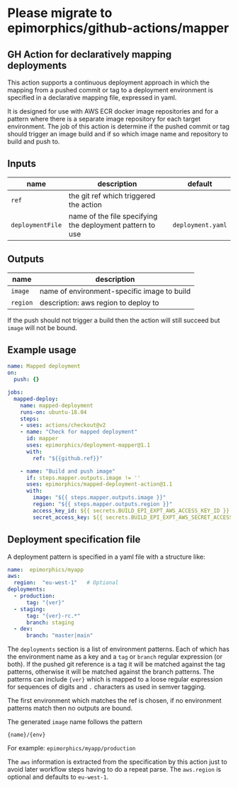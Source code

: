 # Please migrate to epimorphics/github-actions/mapper

## GH Action for declaratively mapping deployments

This action supports a continuous deployment approach in which the mapping from a pushed commit or tag to a deployment environment is specified in a declarative mapping file, expressed in yaml.

It is designed for use with AWS ECR docker image repositories and for a pattern where there is a separate image repository for each target environment. The job of this action is determine if the pushed commit or tag should trigger an image build and if so which image name and repository to build and push to.

## Inputs

| name | description | default |
|---|---|---|
| `ref` | the git ref which triggered the action | |
| `deploymentFile` | name of the file specifying the deployment pattern to use | `deployment.yaml` |

## Outputs

| name | description |
|---|---|
| `image` | name of environment-specific image to build |
| `region` | description: aws region to deploy to |

If the push should not trigger a build then the action will still succeed but `image` will not be bound.

## Example usage

```yaml
name: Mapped deployment
on:
  push: {}

jobs:
  mapped-deploy:
    name: mapped-deployment
    runs-on: ubuntu-18.04
    steps:
    - uses: actions/checkout@v2
    - name: "Check for mapped deployment"
      id: mapper
      uses: epimorphics/deployment-mapper@1.1
      with:
        ref: "${{github.ref}}"

    - name: "Build and push image"
      if: steps.mapper.outputs.image != ''
      uses: epimorphics/mapped-deployment-action@1.1
      with:
        image: "${{ steps.mapper.outputs.image }}"
        region: "${{ steps.mapper.outputs.region }}"
        access_key_id: ${{ secrets.BUILD_EPI_EXPT_AWS_ACCESS_KEY_ID }}
        secret_access_key: ${{ secrets.BUILD_EPI_EXPT_AWS_SECRET_ACCESS_KEY }}

```

## Deployment specification file

A deployment pattern is specified in a yaml file with a structure like:

```yaml
name:  epimorphics/myapp
aws:
  region:  "eu-west-1"   # Optional
deployments:
  - production:
      tag: "{ver}"
  - staging:
      tag: "{ver}-rc.*"
      branch: staging
  - dev:
      branch: "master|main"
```

The `deployments` section is a list of environment patterns. Each of which has the environment name as a key and a `tag` or `branch` regular expression (or both). If the pushed git reference is a tag it will be matched against the tag patterns, otherwise it will be matched against the branch patterns. The patterns can include `{ver}` which is mapped to a loose regular expression for sequences of digits and `.` characters as used in semver tagging.

The first environment which matches the ref is chosen, if no environment patterns match then no outputs are bound.

The generated `image` name follows the pattern

    {name}/{env}

For example: `epimorphics/myapp/production`

The `aws` information is extracted from the specification by this action just to avoid later workflow steps having to do a repeat parse. The `aws.region` is optional and defaults to `eu-west-1`.
